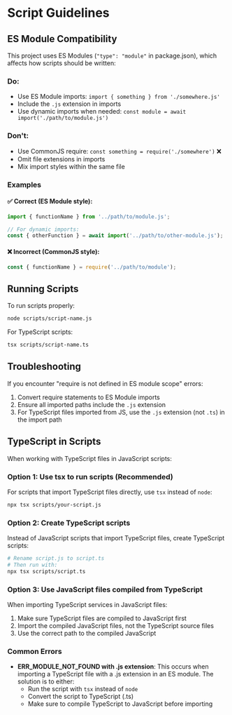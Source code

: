 
# Script Guidelines

## ES Module Compatibility

This project uses ES Modules (`"type": "module"` in package.json), which affects how scripts should be written:

### Do:
- Use ES Module imports: `import { something } from './somewhere.js'`
- Include the `.js` extension in imports
- Use dynamic imports when needed: `const module = await import('./path/to/module.js')`

### Don't:
- Use CommonJS require: `const something = require('./somewhere')` ❌
- Omit file extensions in imports
- Mix import styles within the same file

### Examples

#### ✅ Correct (ES Module style):
```javascript
import { functionName } from '../path/to/module.js';

// For dynamic imports:
const { otherFunction } = await import('../path/to/other-module.js');
```

#### ❌ Incorrect (CommonJS style):
```javascript
const { functionName } = require('../path/to/module');
```

## Running Scripts

To run scripts properly:

```bash
node scripts/script-name.js
```

For TypeScript scripts:

```bash
tsx scripts/script-name.ts
```

## Troubleshooting

If you encounter "require is not defined in ES module scope" errors:
1. Convert require statements to ES Module imports
2. Ensure all imported paths include the `.js` extension
3. For TypeScript files imported from JS, use the `.js` extension (not `.ts`) in the import path

## TypeScript in Scripts

When working with TypeScript files in JavaScript scripts:

### Option 1: Use tsx to run scripts (Recommended)
For scripts that import TypeScript files directly, use `tsx` instead of `node`:

```bash
npx tsx scripts/your-script.js
```

### Option 2: Create TypeScript scripts
Instead of JavaScript scripts that import TypeScript files, create TypeScript scripts:

```bash
# Rename script.js to script.ts
# Then run with:
npx tsx scripts/script.ts
```

### Option 3: Use JavaScript files compiled from TypeScript
When importing TypeScript services in JavaScript files:
1. Make sure TypeScript files are compiled to JavaScript first
2. Import the compiled JavaScript files, not the TypeScript source files
3. Use the correct path to the compiled JavaScript

### Common Errors

- **ERR_MODULE_NOT_FOUND with .js extension**: This occurs when importing a TypeScript file with a .js extension in an ES module. The solution is to either:
  - Run the script with `tsx` instead of `node`
  - Convert the script to TypeScript (.ts)
  - Make sure to compile TypeScript to JavaScript before importing
